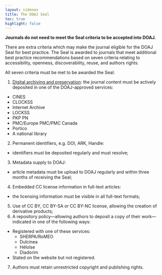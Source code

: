 ```yaml
---
layout: sidenav
title: The DOAJ Seal
toc: true
highlight: false
---
```


**Journals do not need to meet the Seal criteria to be accepted into DOAJ.**

There are extra criteria which may make the journal eligible for the DOAJ Seal for best practice. The Seal is awarded to journals that meet additional best practice recommendations based on seven criteria relating to accessibility, openness, discoverability, reuse, and authors rights.

All seven criteria must be met to be awarded the Seal:

1. [Digital archiving and preservation](https://blog.doaj.org/2015/01/28/applications-a-note-about-archiving-and-preservation/): the journal content must be actively deposited in one of the DOAJ-approved services:
  - CINES
  - CLOCKSS
  - Internet Archive
  - LOCKSS
  - PKP PN
  - PMC/Europe PMC/PMC Canada
  - Portico
  - A national library
2. Permanent identifiers, e.g. DOI, ARK, Handle:
  - identifiers must be deposited regularly and must resolve;
3. Metadata supply to DOAJ:
  - article metadata must be upload to DOAJ regularly and within three months of receiving the Seal;
4. Embedded CC license information in full-text articles:
  - the licensing information must be visible in all full-text formats;
5. Use of CC BY, CC BY-SA or CC BY-NC license, allowing the creation of derivative products;
6. A repository policy—allowing authors to deposit a copy of their work—indicated in one of the following ways:
  - Registered with one of these services:
    - SHERPA/RoMEO
    - Dulcinea
    - Héloïse
    - Diadorim
  - Stated on the website but not registered.
7. Authors must retain unrestricted copyright and publishing rights.
